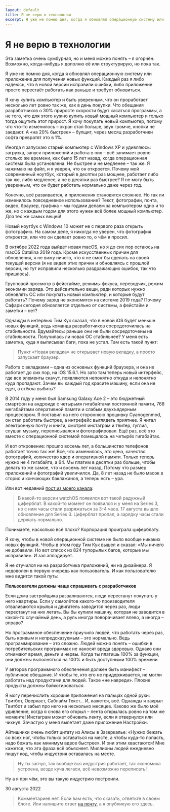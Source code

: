 ```yaml
---
layout: default
title: Я не верю в технологии
excerpt: Я уже не помню дня, когда я обновлял операционную систему или приложение для получения новых функций. Каждый раз я либо надеюсь, что в новой версии исправили ошибки, либо приложение просто перестаёт работать
---
```


# Я не верю в технологии

Эта заметка очень сумбурная, но и меня можно понять – я огорчён. Возможно, когда-нибудь я дополню её или структурирую, но пока так.

Я уже не помню дня, когда я обновлял операционную систему или приложение для получения новых функций. Каждый раз я либо надеюсь, что в новой версии исправили ошибки, либо приложение просто перестаёт работать как раньше и требует обновиться.

Я хочу купить компьютер и быть уверенным, что он проработает несколько лет ровно так же, как в день покупки. Что обещания разработчиков о 30% приросте скорости будут касаться программы, а не того, что для этого нужно купить новый мощный компьютер и только тогда ощутить этот прирост. Я хочу покупать новый компьютер, потому что что-то изменилось – экран стал больше, звук громче, кнопки не заедают. А «на 20% быстрее» – булщит, через месяц разработчики софта превратят это в 1%.

Иногда я запускаю старый компьютер с Windows XP и удивляюсь: загрузка, запуск приложений и работа в них – всё занимает ровно столько же времени, как было 15 лет назад, когда операционная система была установлена. Не быстрее и не медленее – так же. Я нажимаю на файл, и я уверен, что он откроется. Почему мой современный ноутбук, который в десятки раз мощнее, работает либо так же, либо медленее, а не в десятки раз быстрее? Я не могу быть уверенным, что он будет работать нормально даже через год.

Конечно, всё развивается, и приложения становятся сложнее. Но так ли изменилось повседневное использование? Текст, фотографии, почта, видео, браузер, графика – мы годами делаем за компьютером одно и то же, но с каждым годом для этого нужен всё более мощный компьютер. Для тех же самых вещей!

Новый ноутбук с Windows 10 может не с первого раза открыть фотографию. На самом деле, я никогда не уверен, что фотография откроется, или что он сделает ровно то, о чём я просил.

В октябре 2022 года выйдет новая macOS, но я до сих пор остаюсь на macOS Catalina 2019 года. Кроме искусственных причин для обновления, я не вижу ничего, что я не смог бы сделать на своей текущей версии (я не видел этих причин и обновляясь с прошлой версии, но тут исправили несколько раздражающих ошибок, так что пришлось).

Групповой просмотр в фейстайме, режимы фокуса, переводчик, режим экономии заряда. Это дейсвительно вещи, ради которых нужно обновлять ОС или покупать новый компьютер, и которые будут работать? Почему заряд не экономится на системе 2019 года? Почему Сафари сегодня обновляется отдельно от системы, а фейстайм и заметки – нет?

Однажды в интервью Тим Кук сказал, что в новой iOS будет меньше новых функций, ведь команда разработчиков сосредоточилась на стабильности. Вдумайтесь: раньше они не были сосредоточены на стабильности. Получилась ли новая ОС стабильнее? У меня есть заметка, куда я выписывал баги, пока не устал. Там есть такой пункт:

> Пункт «Новая вкладка» не открывает новую вкладку, а просто запускает браузер.

Работа с вкладками – одна из основных функций браузера, и она не работает до сих пор, на iOS 15.6.1. Но зато там теперь новый интерфейс, где все элементы скачут, появляются непонятно откуда и непонятно куда пропадают. Зачем вы каждый год красите машину, если она не едет, а стёкла выбиты?

В 2014 году у меня был Samsung Galaxy Ace 2 – это бюджетный смартфон на андроиде c четырьмя гигабайтами постоянной памяти, 768 мегабайтами оперативной памяти и слабым двухъядерным процессором. Я поставил на него стороннюю прошивку Cyanogenmod, он стал работать быстрее, а интрефейс выглядеть приятнее. Я читал электронную почту и книги, смотрел инстаграм и твитер, гуглил, слушал музыку, переписывался и фотографировал. Ещё раз, всё это вместе с операционной системой помещалось на четырёх гигабайтах.

И вот откровение: прошло восемь лет, а большинство телефонов работает точно так же! Всё, что изменилось, это цена, качество фотографий, количество ядер и оперативной памяти. Только теперь нужно не 4 гигабайта, а 64. Мы платим в десятки раз больше, чтобы делать то же самое, что и восемь лет назад. Потому что размер приложений и фотографий увеличился. Да, 8 лет назад не было масок в сторис и кончающих баклажанов, а теперь есть – ура.

Или вот недавний [пост из моего канала](https://t.me/timlead/37):

> В какой-то версии watchOS появился вот такой радужный циферблат. В какой-то момент он появился и у меня на Series 3, но с ним часы стали разряжаться за 3-4 часа. 17 августа вышло обновление для Series 3. Циферблат пропал, а зарядку часы стали держать нормально.

Понимаете, насколько всё плохо? Корпорация проиграла циферблату.

Я хочу, чтобы в новой операционной системе не было вообще никаких новых функций. Чтобы в этом году Тим Кук вышел и сказал: «Мы ничего не добавили. Но вот список из 824 тупорылых багов, которые мы исправили». И зал аплодирует.

Я не отучился ни на разработчика приложений, ни на дизайнера. Я недоволен в первую очередь как пользователь. И как пользователю мне видится такой путь:

**Пользователи должны чаще спрашивать с разработчиков**

Если дома застройщика разваливаются, люди перестанут покупать у него квартиры. Если у самолётов какого-то производителя отваливаются крылья и двигатель заводится через раз, люди перестанут на них летать. Вы бы купили машину, которая не заводится в какой-то случайный день, а руль иногда поворачивает влево, а иногда – вправо? 

Но программное обеспечение приучило людей, что работать через раз, быть кривым и непредсказуемым – это нормально. Ведь программирование – это сложно. Людей можно понять – ошибки в потребительских программах не наносят вреда здоровью. Однако они отнимают время, деньги и нервы. Когда ты платишь 100% за функции, они должны выполняться на 100% и быть доступными 100% времени.  

У авторов программного обеспечения должен быть манифест – публичное обещание. И чтобы те, кто его не придерживается, не могли работать над продуктами для людей. Такое «не навреди». Плохие продукты должны байкотироваться.

Я могу перечислить хорошие приложения на пальцах одной руки: Твитбот, Оверкаст, Саблайм Текст... И, кажется, всё. Однажды я закрыл Твитбот и забыл про него на несколько месяцев. Каково же было моё удивление, когда я снова его открыл – лента открылась ровно на том же моменте! Инстаграм может обновить ленту, если я отвернулся или чихнул. Зачастую у меня вылетает даже приложение Настройки.

Айтишники очень любят цитату из Алисы в Зазеркалье: «Нужно бежать со всех ног, чтобы только оставаться на месте, а чтобы куда-то попасть, надо бежать как минимум вдвое быстрее». И они этим хвастаются! Мне кажется, что эта фраза всё обьясняет. Миллионы людей ежедневно пишут код, чтобы индустрия оставалась на месте.

> Ну ты загнул, так вообще вся индустрия работает, так экономика устроена, везде куча легаси, всё невозможно переписать!

Ну а я при чём, это вы такую индустрию построили.

<p class="date">30 августа 2022<p>

> Комментариев нет. Если вам есть, что сказать, ответьте в своем блоге. Или напишите ответ [на почту](mailto:sugrarin@gmail.com), а я опубликую его здесь.

